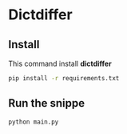 # Dictdiffer

## Install 
This command install **dictdiffer**

```bash
pip install -r requirements.txt
```

## Run the snippe

```bash
python main.py
```